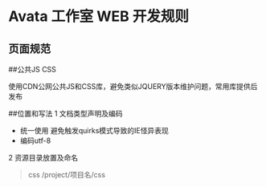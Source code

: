 Avata 工作室 WEB 开发规则
==

页面规范
-------------

##公共JS CSS

使用CDN公网公共JS和CSS库，避免类似JQUERY版本维护问题，常用库提供后发布

##位置和写法
1 文档类型声明及编码
- 统一使用 <!DOCTYPE html> 避免触发quirks模式导致的IE怪异表现
- 编码utf-8 <meta charset="utf-8">

2 资源目录放置及命名
> css        /project/项目名/css
